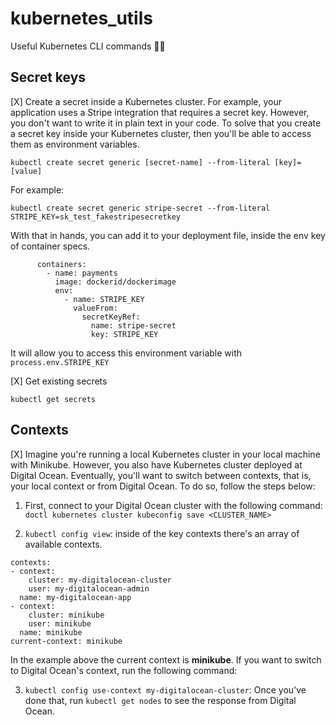 # kubernetes_utils
Useful Kubernetes CLI commands 👷🏽

## Secret keys

[X] Create a secret inside a Kubernetes cluster. For example, your application uses a Stripe integration that requires a secret key. However, you don't want to write it in plain text in your code. To solve that you create a secret key inside your Kubernetes cluster, then you'll be able to access them as environment variables.

```
kubectl create secret generic [secret-name] --from-literal [key]=[value]
```
For example:
```
kubectl create secret generic stripe-secret --from-literal STRIPE_KEY=sk_test_fakestripesecretkey
```
With that in hands, you can add it to your deployment file, inside the env key of container specs.
```
      containers:
        - name: payments
          image: dockerid/dockerimage
          env:
            - name: STRIPE_KEY
              valueFrom:
                secretKeyRef:
                  name: stripe-secret
                  key: STRIPE_KEY     
```

It will allow you to access this environment variable with ```process.env.STRIPE_KEY```

[X] Get existing secrets
```
kubectl get secrets
```

## Contexts

[X] Imagine you're running a local Kubernetes cluster in your local machine with Minikube. However, you also have Kubernetes cluster deployed at Digital Ocean. Eventually, you'll want to switch between contexts, that is, your local context or from Digital Ocean. To do so, follow the steps below:

1. First, connect to your Digital Ocean cluster with the following command: ```doctl kubernetes cluster kubeconfig save <CLUSTER_NAME>```

2. ``` kubectl config view ```: inside of the key contexts there's an array of available contexts.
```
contexts:
- context:
    cluster: my-digitalocean-cluster
    user: my-digitalocean-admin
  name: my-digitalocean-app
- context:
    cluster: minikube
    user: minikube
  name: minikube
current-context: minikube  
```
In the example above the current context is <b>minikube</b>. If you want to switch to Digital Ocean's context, run the following command:

3. ``` kubectl config use-context my-digitalocean-cluster ```: Once you've done that, run ```kubectl get nodes``` to see the response from Digital Ocean.
